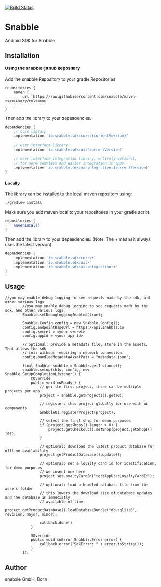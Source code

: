 [![Build Status](https://travis-ci.org/snabble/Android-SDK.svg?branch=master)](https://travis-ci.org/snabble/Android-SDK)

# Snabble

Android SDK for Snabble

## Installation

#### Using the snabble github Repository

Add the snabble Repository to your gradle Repositories

```
repositories {
    maven {
        url 'https://raw.githubusercontent.com/snabble/maven-repository/releases'
    }
}
```

Then add the library to your dependencies. 

```gradle
dependencies {
    // core library
    implementation 'io.snabble.sdk:core:{currentVersion}'
    
    // user interface library
    implementation 'io.snabble.sdk:ui:{currentVersion}'
    
    // user interface integration library, entirely optional,
    // for more seamless and easier integration in apps
    implementation 'io.snabble.sdk:ui-integration:{currentVersion}'
}
```

#### Locally

The library can be installed to the local maven repository using:

```sh
./gradlew install 
```

Make sure you add maven local to your repositories in your gradle script.

```gradle
repositories {
    mavenLocal()
}
```

Then add the library to your dependencies. (Note: The + means it always uses the latest version)

```gradle
dependencies {
    implementation 'io.snabble.sdk:core:+'
    implementation 'io.snabble.sdk:ui:+'
    implementation 'io.snabble.sdk:ui-integration:+'
}
```

## Usage
```
//you may enable debug logging to see requests made by the sdk, and other various logs
        //you may enable debug logging to see requests made by the sdk, and other various logs
        Snabble.setDebugLoggingEnabled(true);

        Snabble.Config config = new Snabble.Config();
        config.endpointBaseUrl = https://api.snabble.io
        config.secret = <your secret>
        config.appId = <your app id>
        
        // optional: provide a metadata file, store in the assets. That allows the sdk 
        // init without requiring a network connection.
        config.bundledMetadataAssetPath = "metadata.json";

        final Snabble snabble = Snabble.getInstance();
        snabble.setup(this, config, new Snabble.SetupCompletionListener() {
            @Override
            public void onReady() {
                // get the first project, there can be multiple projects per app
                project = snabble.getProjects().get(0);

                // registers this project globally for use with ui components
                SnabbleUI.registerProject(project);

                // select the first shop for demo purposes
                if (project.getShops().length > 0) {
                    project.getCheckout().setShop(project.getShops()[0]);
                }

                // optional: download the latest product database for offline availability
                project.getProductDatabase().update();

                // optional: set a loyalty card id for identification, for demo purposes
                // we invent one here
                project.setLoyaltyCardId("testAppUserLoyaltyCardId");
                
                // optional: load a bundled database file from the assets folder
                // this lowers the download size of database updates and the database is immediatly
                // available offline
                project.getProductDatabase().loadDatabaseBundle("db.sqlite3", revision, major, minor);

                callback.done();
            }

            @Override
            public void onError(Snabble.Error error) {
                callback.error("SdkError: " + error.toString());
            }
        });
```

## Author

snabble GmbH, Bonn
